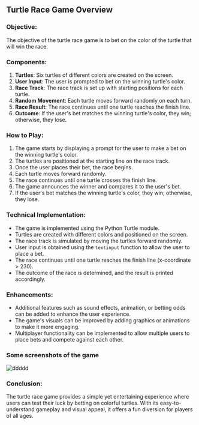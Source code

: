 

## Turtle Race Game Overview

### Objective:
The objective of the turtle race game is to bet on the color of the turtle that will win the race.

### Components:
1. **Turtles**: Six turtles of different colors are created on the screen.
2. **User Input**: The user is prompted to bet on the winning turtle's color.
3. **Race Track**: The race track is set up with starting positions for each turtle.
4. **Random Movement**: Each turtle moves forward randomly on each turn.
5. **Race Result**: The race continues until one turtle reaches the finish line.
6. **Outcome**: If the user's bet matches the winning turtle's color, they win; otherwise, they lose.

### How to Play:
1. The game starts by displaying a prompt for the user to make a bet on the winning turtle's color.
2. The turtles are positioned at the starting line on the race track.
3. Once the user places their bet, the race begins.
4. Each turtle moves forward randomly.
5. The race continues until one turtle crosses the finish line.
6. The game announces the winner and compares it to the user's bet.
7. If the user's bet matches the winning turtle's color, they win; otherwise, they lose.

### Technical Implementation:
- The game is implemented using the Python Turtle module.
- Turtles are created with different colors and positioned on the screen.
- The race track is simulated by moving the turtles forward randomly.
- User input is obtained using the `textinput` function to allow the user to place a bet.
- The race continues until one turtle reaches the finish line (x-coordinate > 230).
- The outcome of the race is determined, and the result is printed accordingly.

### Enhancements:
- Additional features such as sound effects, animation, or betting odds can be added to enhance the user experience.
- The game's visuals can be improved by adding graphics or animations to make it more engaging.
- Multiplayer functionality can be implemented to allow multiple users to place bets and compete against each other.

### Some screenshots of the game 

![ddddd](https://github.com/alecbideri/Turtle-GUI-advance/assets/101627722/d9395e7e-7151-4f60-807e-90b57e7ee9bd)


### Conclusion:
The turtle race game provides a simple yet entertaining experience where users can test their luck by betting on colorful turtles. With its easy-to-understand gameplay and visual appeal, it offers a fun diversion for players of all ages.
